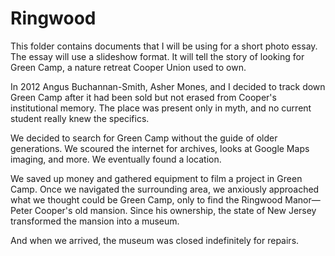 # Ringwood

This folder contains documents that I will be using for a short photo essay. The essay will use a slideshow format. It will tell the story of looking for Green Camp, a nature retreat Cooper Union used to own.

In 2012 Angus Buchannan-Smith, Asher Mones, and I decided to track down Green Camp after it had been sold but not erased from Cooper's institutional memory. The place was present only in myth, and no current student really knew the specifics. 

We decided to search for Green Camp without the guide of older generations. We scoured the internet for archives, looks at Google Maps imaging, and more. We eventually found a location. 

We saved up money and gathered equipment to film a project in Green Camp. Once we navigated the surrounding area, we anxiously approached what we thought could be Green Camp, only to find the Ringwood Manor—Peter Cooper's old mansion. Since his ownership, the state of New Jersey transformed the mansion into a museum. 

And when we arrived, the museum was closed indefinitely for repairs.